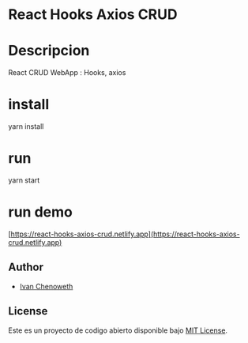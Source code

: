 # React Hooks Axios CRUD

# Descripcion

React CRUD WebApp : Hooks, axios

# install
yarn install

# run
yarn start

# run demo

[https://react-hooks-axios-crud.netlify.app](https://react-hooks-axios-crud.netlify.app)

## Author

- [Ivan Chenoweth](https://github.com/ivanchenoweth)

## License

Este es un proyecto de codigo abierto disponible bajo [MIT License](LICENSE).
